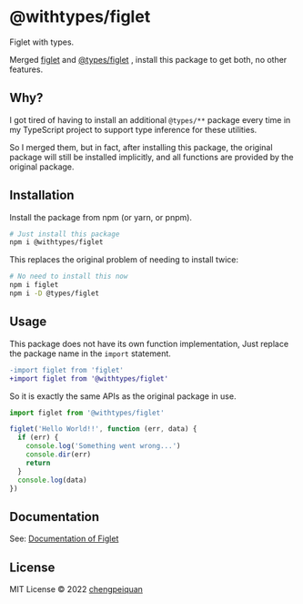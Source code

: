 # @withtypes/figlet

Figlet with types.

Merged [figlet](https://www.npmjs.com/package/figlet) and [@types/figlet](https://www.npmjs.com/package/@types/figlet) , install this package to get both, no other features.

## Why?

I got tired of having to install an additional `@types/**` package every time in my TypeScript project to support type inference for these utilities.

So I merged them, but in fact, after installing this package, the original package will still be installed implicitly, and all functions are provided by the original package.

## Installation

Install the package from npm (or yarn, or pnpm).

```bash
# Just install this package
npm i @withtypes/figlet
```

This replaces the original problem of needing to install twice:

```bash
# No need to install this now
npm i figlet
npm i -D @types/figlet
```

## Usage

This package does not have its own function implementation, Just replace the package name in the `import` statement.

```diff
-import figlet from 'figlet'
+import figlet from '@withtypes/figlet'
```

So it is exactly the same APIs as the original package in use.

```ts
import figlet from '@withtypes/figlet'

figlet('Hello World!!', function (err, data) {
  if (err) {
    console.log('Something went wrong...')
    console.dir(err)
    return
  }
  console.log(data)
})
```

## Documentation

See: [Documentation of Figlet](https://github.com/patorjk/figlet.js#readme)

## License

MIT License © 2022 [chengpeiquan](https://github.com/chengpeiquan)
